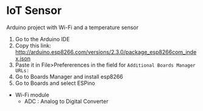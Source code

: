# IoT Sensor
Arduino project with Wi-Fi and a temperature sensor

1. Go to the Arduino IDE
2. Copy this link: http://arduino.esp8266.com/versions/2.3.0/package_esp8266com_index.json
3. Paste it in File>Prefererences in the field for `Additional Boards Manager URLs:`
4. Go to Boards Manager and install esp8266
5. Go to Boards and select ESPino

- Wi-Fi module
  * ADC : Analog to Digital Converter
  
  
